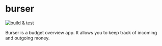 # burser

[![build & test](https://github.com/igotinfected/burser/actions/workflows/build-and-test.yml/badge.svg?branch=main)](https://github.com/igotinfected/burser/actions/workflows/build-and-test.yml)


Burser is a budget overview app. It allows you to keep track of incoming and outgoing money.
